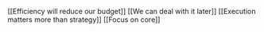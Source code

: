 [[Efficiency will reduce our budget]]
[[We can deal with it later]]
[[Execution matters more than strategy]]
[[Focus on core]]